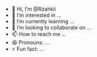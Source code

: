 - 👋 Hi, I’m @Rzahkii
- 👀 I’m interested in ...
- 🌱 I’m currently learning ...
- 💞️ I’m looking to collaborate on ...
- 📫 How to reach me ...
- 😄 Pronouns: ...
- ⚡ Fun fact: ...

<!---
Rzahkii/Rzahkii is a ✨ special ✨ repository because its `README.md` (this file) appears on your GitHub profile.
You can click the Preview link to take a look at your changes.
--->
